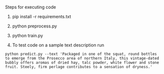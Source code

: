 Steps for executing code

1. pip install -r requirements.txt
2. python preprocess.py
3. python train.py

4. To test code on a sample text description run

`python predict.py --text 'Packaged in one of the squat, round bottles to emerge from the Prosecco area of northern Italy, this vintage-dated bubbly offers aromas of dried hay, talc powder, white flower and stone fruit. Steely, firm perlage contributes to a sensation of dryness.'`

